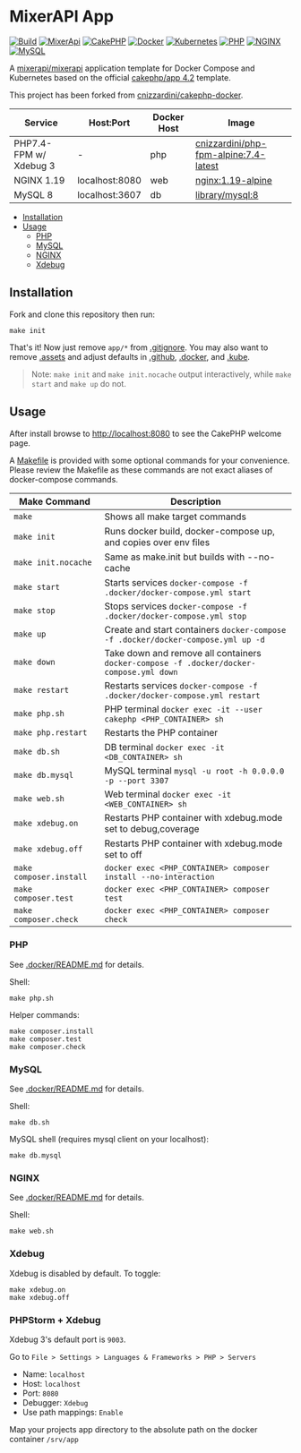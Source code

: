 # MixerAPI App

[![Build](https://github.com/mixerapi/app/workflows/Build/badge.svg?branch=main)](https://github.com/mixerapi/app/actions)
[![MixerApi](https://mixerapi.com/assets/img/mixer-api-red.svg)](http://mixerapi.com)
[![CakePHP](https://img.shields.io/badge/cakephp-4.2-red?logo=cakephp)](https://book.cakephp.org/4/en/index.html)
[![Docker](https://img.shields.io/badge/docker-ffffff.svg?logo=docker)](https://www.docker.com)
[![Kubernetes](https://img.shields.io/badge/kubernetes-D3D3D3.svg?logo=kubernetes)](https://kubernetes.io/)
[![PHP](https://img.shields.io/badge/php-7.4-8892BF.svg?logo=php)](https://php.net/)
[![NGINX](https://img.shields.io/badge/nginx-1.19-009639.svg?logo=nginx)](https://www.nginx.com/)
[![MySQL](https://img.shields.io/badge/mysql-8-00758F.svg?logo=mysql)](https://www.mysql.com/)

A [mixerapi/mixerapi](https://github.com/mixerapi/mixerapi) application template for Docker Compose and Kubernetes
based on the official [cakephp/app 4.2](https://github.com/cakephp/app) template.

This project has been forked from [cnizzardini/cakephp-docker](https://github.com/cnizzardini/cakephp-docker).

| Service                   | Host:Port         | Docker Host   | Image   |
| -----------               | -----------       | -----------   | -----------   |
| PHP7.4-FPM w/ Xdebug 3    | -                 | php           | [cnizzardini/php-fpm-alpine:7.4-latest](https://hub.docker.com/r/cnizzardini/php-fpm-alpine) |
| NGINX 1.19                | localhost:8080    | web           | [nginx:1.19-alpine](https://hub.docker.com/_/nginx) |
| MySQL 8                   | localhost:3607    | db            | [library/mysql:8](https://hub.docker.com/_/mysql) |

- [Installation](#installation)
- [Usage](#usage)
  - [PHP](#php)
  - [MySQL](#mysql)
  - [NGINX](#nginx)
  - [Xdebug](#xdebug)

## Installation

Fork and clone this repository then run:

```console
make init
```

That's it! Now just remove `app/*` from [.gitignore](.gitignore). You may also want to remove
[.assets](.assets) and adjust defaults in [.github](.github), [.docker](.docker), and [.kube](.kube).

> Note: `make init` and `make init.nocache` output interactively, while `make start` and `make up` do not.

## Usage

After install browse to [http://localhost:8080](http://localhost:8080) to see the CakePHP welcome page.

A [Makefile](Makefile) is provided with some optional commands for your convenience. Please review the Makefile as
these commands are not exact aliases of docker-compose commands.

| Make Command              | Description       |
| -----------               | -----------       |
| `make`                    | Shows all make target commands |
| `make init`               | Runs docker build, docker-compose up, and copies over env files |
| `make init.nocache`       | Same as make.init but builds with --no-cache |
| `make start`              | Starts services `docker-compose -f .docker/docker-compose.yml start` |
| `make stop`               | Stops services `docker-compose -f .docker/docker-compose.yml stop` |
| `make up`                 | Create and start containers `docker-compose -f .docker/docker-compose.yml up -d` |
| `make down`               | Take down and remove all containers `docker-compose -f .docker/docker-compose.yml down` |
| `make restart`            | Restarts services `docker-compose -f .docker/docker-compose.yml restart` |
| `make php.sh`             | PHP terminal `docker exec -it --user cakephp <PHP_CONTAINER> sh` |
| `make php.restart`        | Restarts the PHP container |
| `make db.sh`              | DB terminal `docker exec -it <DB_CONTAINER> sh` |
| `make db.mysql`           | MySQL terminal `mysql -u root -h 0.0.0.0 -p --port 3307` |
| `make web.sh`             | Web terminal `docker exec -it <WEB_CONTAINER> sh` |
| `make xdebug.on`          | Restarts PHP container with xdebug.mode set to debug,coverage |
| `make xdebug.off`         | Restarts PHP container with xdebug.mode set to off |
| `make composer.install`   | `docker exec <PHP_CONTAINER> composer install --no-interaction` |
| `make composer.test`      | `docker exec <PHP_CONTAINER> composer test` |
| `make composer.check`     | `docker exec <PHP_CONTAINER> composer check` |

### PHP

See [.docker/README.md](.docker/README.md) for details.

Shell:

```console
make php.sh
```

Helper commands:

```console
make composer.install
make composer.test
make composer.check
```

### MySQL

See [.docker/README.md](.docker/README.md) for details.

Shell:

```console
make db.sh
```

MySQL shell (requires mysql client on your localhost):

```console
make db.mysql
```

### NGINX

See [.docker/README.md](.docker/README.md) for details.

Shell:

```console
make web.sh
```

### Xdebug

Xdebug is disabled by default. To toggle:

```console
make xdebug.on
make xdebug.off
```

### PHPStorm + Xdebug

Xdebug 3's default port is `9003`.

Go to `File > Settings > Languages & Frameworks > PHP > Servers`

- Name: `localhost`
- Host: `localhost`
- Port: `8080`
- Debugger: `Xdebug`
- Use path mappings: `Enable`

Map your projects app directory to the absolute path on the docker container `/srv/app`
